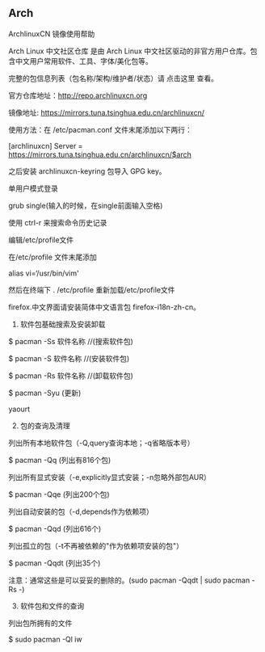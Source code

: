 Arch
---

ArchlinuxCN 镜像使用帮助

Arch Linux 中文社区仓库 是由 Arch Linux 中文社区驱动的非官方用户仓库。包含中文用户常用软件、工具、字体/美化包等。

完整的包信息列表（包名称/架构/维护者/状态）请 点击这里 查看。

官方仓库地址：http://repo.archlinuxcn.org

镜像地址: https://mirrors.tuna.tsinghua.edu.cn/archlinuxcn/

使用方法：在 /etc/pacman.conf 文件末尾添加以下两行：

[archlinuxcn]
Server = https://mirrors.tuna.tsinghua.edu.cn/archlinuxcn/$arch

之后安装 archlinuxcn-keyring 包导入 GPG key。

单用户模式登录

grub single(输入的时候，在single前面输入空格)


使用 ctrl-r 来搜索命令历史记录

 编辑/etc/profile文件
 
在/etc/profile 文件末尾添加

alias vi=‘/usr/bin/vim'

然后在终端下 . /etc/profile 重新加载/etc/profile文件


 firefox.中文界面请安装简体中文语言包 firefox-i18n-zh-cn。

 1. 软件包基础搜索及安装卸载
 
$ pacman -Ss 软件名称 //(搜索软件包)

$ pacman -S 软件名称 //(安装软件包)

$ pacman -Rs 软件名称 //(卸载软件包)

$ pacman -Syu (更新)

yaourt

2. 包的查询及清理

列出所有本地软件包（-Q,query查询本地；-q省略版本号）

$ pacman -Qq (列出有816个包)

列出所有显式安装（-e,explicitly显式安装；-n忽略外部包AUR）

$ pacman -Qqe (列出200个包)

列出自动安装的包（-d,depends作为依赖项）

$ pacman -Qqd (列出616个)

列出孤立的包（-t不再被依赖的"作为依赖项安装的包"）

$ pacman -Qqdt (列出35个)

注意：通常这些是可以妥妥的删除的。(sudo pacman -Qqdt | sudo pacman -Rs -)

3. 软件包和文件的查询

列出包所拥有的文件

$ sudo pacman -Ql iw




